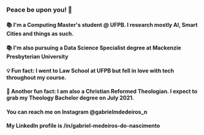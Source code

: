 ### Peace be upon you! 👋

#### 📚 I'm a Computing Master's student @ UFPB. I research mostly AI, Smart Cities and things as such.

#### 📚 I'm also pursuing a Data Science Specialist degree at Mackenzie Presbyterian University

#### 💡 Fun fact: I went to Law School at UFPB but fell in love with tech throughout my course. 

#### 🌱 Another fun fact: I am also a Christian Reformed Theologian. I expect to grab my Theology Bachelor degree on July 2021.

#### You can reach me on Instagram @gabrielmdedeiros_n

#### My LinkedIn profile is /in/gabriel-medeiros-do-nascimento

<!--
**gmnmedeiros/gmnmedeiros** is a ✨ _special_ ✨ repository because its `README.md` (this file) appears on your GitHub profile.

Here are some ideas to get you started:

- 🔭 I’m currently working on ...
- 🌱 I’m currently learning ...
- 👯 I’m looking to collaborate on ...
- 🤔 I’m looking for help with ...
- 💬 Ask me about ...
- 📫 How to reach me: ...
- 😄 Pronouns: ...
- ⚡ Fun fact: ...
-->
